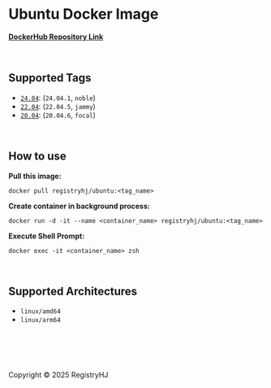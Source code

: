 # Ubuntu Docker Image

[**DockerHub Repository Link**](https://hub.docker.com/repository/docker/registryhj/ubuntu/general)

<br />

## Supported Tags

- [`24.04`](https://hub.docker.com/repository/docker/registryhj/ubuntu/tags/24.04/sha256-66cf001708ca2470b672dd93622e5e5eb71451e445adfe1b6e103fea39ea51b8): (`24.04.1`, `noble`)
- [`22.04`](https://hub.docker.com/repository/docker/registryhj/ubuntu/tags/22.04/sha256-fba2ac169c936e51e218dce9c967e0250bab5d86dcf915a3e13c112c1b06b7a2): (`22.04.5`, `jammy`)
- [`20.04`](https://hub.docker.com/repository/docker/registryhj/ubuntu/tags/20.04/sha256-15305374f54c68b6e7b31e341b31c2444b2dd111cf831a0febca6669a00d09b6): (`20.04.6`, `focal`)

<br />

## How to use

**Pull this image:**

```
docker pull registryhj/ubuntu:<tag_name>
```

**Create container in background process:**

```
docker run -d -it --name <container_name> registryhj/ubuntu:<tag_name>
```

**Execute Shell Prompt:**

```
docker exec -it <container_name> zsh
```

<br />

## Supported Architectures

- `linux/amd64`
- `linux/arm64`

# <br />

Copyright © 2025 RegistryHJ
